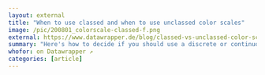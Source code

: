```yaml
---
layout: external
title: "When to use classed and when to use unclassed color scales"
image: /pic/200801_colorscale-classed-f.png
external: https://www.datawrapper.de/blog/classed-vs-unclassed-color-scales
summary: "Here's how to decide if you should use a discrete or continuous gradient to visualize your data."
whofor: on Datawrapper ↗
categories: [article]
---
```

